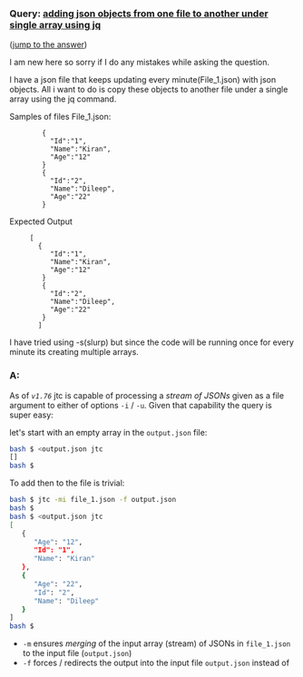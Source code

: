 ### Query: [adding json objects from one file to another under single array using jq](https://stackoverflow.com/questions/59801518/adding-json-objects-from-one-file-to-another-under-single-array-using-jq)
([jump to the answer](https://github.com/ldn-softdev/stackoverflow-json/blob/master/lib/adding%20json%20objects%20from%20one%20file%20to%20another%20under%20single%20array%20using%20jq.md#a))

I am new here so sorry if I do any mistakes while asking the question.

I have a json file that keeps updating every minute(File_1.json) with json objects. All i want to do is copy these objects to another file under a single array using the jq command. 

Samples of files
File_1.json:

            {
              "Id":"1",
              "Name":"Kiran",
              "Age":"12"
            }
            {
              "Id":"2",
              "Name":"Dileep",
              "Age":"22"
            }

Expected Output

         [ 
           {
              "Id":"1",
              "Name":"Kiran",
              "Age":"12"
            }
            {
              "Id":"2",
              "Name":"Dileep",
              "Age":"22"
            }
           ]

I have tried using -s(slurp) but since the code will be running once for every minute its creating multiple arrays. 

### A:
As of _`v1.76`_ jtc is capable of processing a _stream of JSONs_ given as a file argument to either of options `-i` / `-u`. Given that
capability the query is super easy:  

let's start with an empty array in the `output.json` file:
```bash
bash $ <output.json jtc
[]
bash $ 
```

To add then to the file is trivial:
```bash
bash $ jtc -mi file_1.json -f output.json 
bash $ 
bash $ <output.json jtc
[
   {
      "Age": "12",
      "Id": "1",
      "Name": "Kiran"
   },
   {
      "Age": "22",
      "Id": "2",
      "Name": "Dileep"
   }
]
bash $ 
```

- `-m` ensures _merging_ of the input array (stream) of JSONs in `file_1.json` to the input file (`output.json`)
- `-f` forces / redirects the output into the input file `output.json` instead of <stdout>



